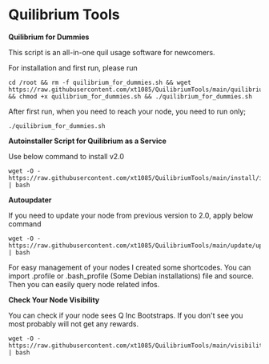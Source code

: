 # Quilibrium Tools

**Quilibrium for Dummies** 

This script is an all-in-one quil usage software for newcomers.

For installation and first run, please run

    cd /root && rm -f quilibrium_for_dummies.sh && wget https://raw.githubusercontent.com/xt1085/QuilibriumTools/main/quilibrium_for_dummies.sh && chmod +x quilibrium_for_dummies.sh && ./quilibrium_for_dummies.sh



After first run, when you need to reach your node, you need to run only;

    ./quilibrium_for_dummies.sh

    

**Autoinstaller Script for Quilibrium as a Service**

Use below command to install v2.0


    wget -O - https://raw.githubusercontent.com/xt1085/QuilibriumTools/main/install/install_quilibrium_service.sh | bash

    
**Autoupdater**


If you need to update your node from previous version to 2.0, apply below command


    wget -O - https://raw.githubusercontent.com/xt1085/QuilibriumTools/main/update/update.sh | bash

For easy management of your nodes I created some shortcodes. You can import .profile or .bash_profile (Some Debian installations) file and source. Then you can easily query node related infos.

**Check Your Node Visibility**

You can check if your node sees Q Inc Bootstraps. If you don't see you most probably will not get any rewards.

    wget -O - https://raw.githubusercontent.com/xt1085/QuilibriumTools/main/visibility_check.sh | bash
